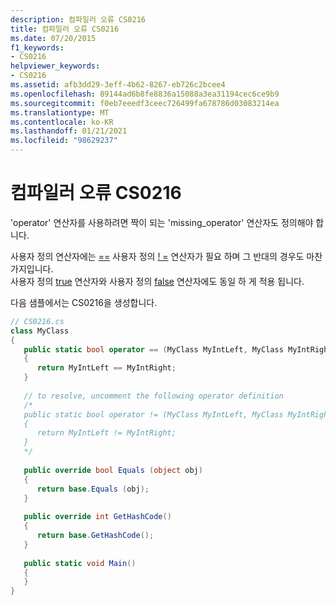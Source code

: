 ```yaml
---
description: 컴파일러 오류 CS0216
title: 컴파일러 오류 CS0216
ms.date: 07/20/2015
f1_keywords:
- CS0216
helpviewer_keywords:
- CS0216
ms.assetid: afb3dd29-3eff-4b62-8267-eb726c2bcee4
ms.openlocfilehash: 89144ad6b8fe8836a15088a3ea31194cec6ce9b9
ms.sourcegitcommit: f0eb7eeedf3ceec726499fa678786d03083214ea
ms.translationtype: MT
ms.contentlocale: ko-KR
ms.lasthandoff: 01/21/2021
ms.locfileid: "98629237"
---
```

# <a name="compiler-error-cs0216"></a>컴파일러 오류 CS0216

'operator' 연산자를 사용하려면 짝이 되는 'missing_operator' 연산자도 정의해야 합니다.  
  
 사용자 정의 연산자에는 [==](../language-reference/operators/equality-operators.md#equality-operator-) 사용자 정의 [! =](../language-reference/operators/equality-operators.md#inequality-operator-) 연산자가 필요 하며 그 반대의 경우도 마찬가지입니다.  
 사용자 정의 [true](../language-reference/operators/true-false-operators.md) 연산자와 사용자 정의 [false](../language-reference/operators/true-false-operators.md) 연산자에도 동일 하 게 적용 됩니다.  
  
 다음 샘플에서는 CS0216을 생성합니다.  
  
```csharp  
// CS0216.cs  
class MyClass  
{  
   public static bool operator == (MyClass MyIntLeft, MyClass MyIntRight)   // CS0216  
   {  
      return MyIntLeft == MyIntRight;  
   }  
  
   // to resolve, uncomment the following operator definition  
   /*  
   public static bool operator != (MyClass MyIntLeft, MyClass MyIntRight)  
   {  
      return MyIntLeft != MyIntRight;  
   }  
   */  
  
   public override bool Equals (object obj)  
   {  
      return base.Equals (obj);  
   }  
  
   public override int GetHashCode()  
   {  
      return base.GetHashCode();  
   }  
  
   public static void Main()  
   {  
   }  
}  
```
